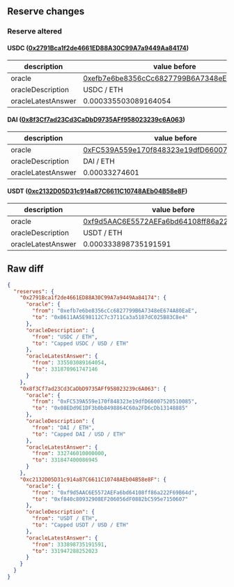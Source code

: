 ## Reserve changes

### Reserve altered

#### USDC ([0x2791Bca1f2de4661ED88A30C99A7a9449Aa84174](https://polygonscan.com/address/0x2791Bca1f2de4661ED88A30C99A7a9449Aa84174))

| description | value before | value after |
| --- | --- | --- |
| oracle | [0xefb7e6be8356cCc6827799B6A7348eE674A80EaE](https://polygonscan.com/address/0xefb7e6be8356cCc6827799B6A7348eE674A80EaE) | [0xB611AA5E98112C7c3711Ca3a5187dC025B83C8e4](https://polygonscan.com/address/0xB611AA5E98112C7c3711Ca3a5187dC025B83C8e4) |
| oracleDescription | USDC / ETH | Capped USDC / USD / ETH |
| oracleLatestAnswer | 0.000335503089164054 | 0.000331870961747146 |


#### DAI ([0x8f3Cf7ad23Cd3CaDbD9735AFf958023239c6A063](https://polygonscan.com/address/0x8f3Cf7ad23Cd3CaDbD9735AFf958023239c6A063))

| description | value before | value after |
| --- | --- | --- |
| oracle | [0xFC539A559e170f848323e19dfD66007520510085](https://polygonscan.com/address/0xFC539A559e170f848323e19dfD66007520510085) | [0x08EDd9E1DF3b0b8498864C60a2FD6cDb13148885](https://polygonscan.com/address/0x08EDd9E1DF3b0b8498864C60a2FD6cDb13148885) |
| oracleDescription | DAI / ETH | Capped DAI / USD / ETH |
| oracleLatestAnswer | 0.00033274601 | 0.000331847400086945 |


#### USDT ([0xc2132D05D31c914a87C6611C10748AEb04B58e8F](https://polygonscan.com/address/0xc2132D05D31c914a87C6611C10748AEb04B58e8F))

| description | value before | value after |
| --- | --- | --- |
| oracle | [0xf9d5AAC6E5572AEFa6bd64108ff86a222F69B64d](https://polygonscan.com/address/0xf9d5AAC6E5572AEFa6bd64108ff86a222F69B64d) | [0xf840c80932908EF206056dF0882bC595e7150607](https://polygonscan.com/address/0xf840c80932908EF206056dF0882bC595e7150607) |
| oracleDescription | USDT / ETH | Capped USDT / USD / ETH |
| oracleLatestAnswer | 0.000333898735191591 | 0.000331947288252023 |


## Raw diff

```json
{
  "reserves": {
    "0x2791Bca1f2de4661ED88A30C99A7a9449Aa84174": {
      "oracle": {
        "from": "0xefb7e6be8356cCc6827799B6A7348eE674A80EaE",
        "to": "0xB611AA5E98112C7c3711Ca3a5187dC025B83C8e4"
      },
      "oracleDescription": {
        "from": "USDC / ETH",
        "to": "Capped USDC / USD / ETH"
      },
      "oracleLatestAnswer": {
        "from": 335503089164054,
        "to": 331870961747146
      }
    },
    "0x8f3Cf7ad23Cd3CaDbD9735AFf958023239c6A063": {
      "oracle": {
        "from": "0xFC539A559e170f848323e19dfD66007520510085",
        "to": "0x08EDd9E1DF3b0b8498864C60a2FD6cDb13148885"
      },
      "oracleDescription": {
        "from": "DAI / ETH",
        "to": "Capped DAI / USD / ETH"
      },
      "oracleLatestAnswer": {
        "from": 332746010000000,
        "to": 331847400086945
      }
    },
    "0xc2132D05D31c914a87C6611C10748AEb04B58e8F": {
      "oracle": {
        "from": "0xf9d5AAC6E5572AEFa6bd64108ff86a222F69B64d",
        "to": "0xf840c80932908EF206056dF0882bC595e7150607"
      },
      "oracleDescription": {
        "from": "USDT / ETH",
        "to": "Capped USDT / USD / ETH"
      },
      "oracleLatestAnswer": {
        "from": 333898735191591,
        "to": 331947288252023
      }
    }
  }
}
```
